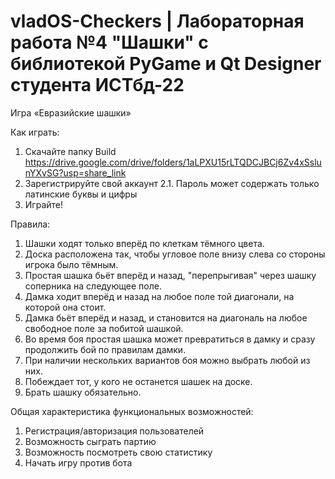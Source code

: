# vladOS-Checkers | Лабораторная работа №4 "Шашки" с библиотекой PyGame и Qt Designer студента ИСТбд-22

Игра «Евразийские шашки»

Как играть:

1. Скачайте папку Build 
https://drive.google.com/drive/folders/1aLPXU15rLTQDCJBCj6Zv4xSslunYXvSG?usp=share_link
2. Зарегистрируйте свой аккаунт
2.1. Пароль может содержать только латинские буквы и цифры
3. Играйте!

Правила:

1.	Шашки ходят только вперёд по клеткам тёмного цвета.
2.	Доска расположена так, чтобы угловое поле внизу слева со стороны игрока было тёмным.
3.	Простая шашка бьёт вперёд и назад, "перепрыгивая" через шашку соперника на следующее поле.
4.	Дамка ходит вперёд и назад на любое поле той диагонали, на которой она стоит.
5.	Дамка бьёт вперёд и назад, и становится на диагональ на любое свободное поле за побитой шашкой.
6.	Во время боя простая шашка может превратиться в дамку и сразу продолжить бой по правилам дамки.
7.	При наличии нескольких вариантов боя можно выбрать любой из них.
8.	Побеждает тот, у кого не останется шашек на доске.
9.	Брать шашку обязательно.
 
Общая характеристика функциональных возможностей:

1.	Регистрация/авторизация пользователей
2.	Возможность сыграть партию
3.	Возможность посмотреть свою статистику
4.	Начать игру против бота
